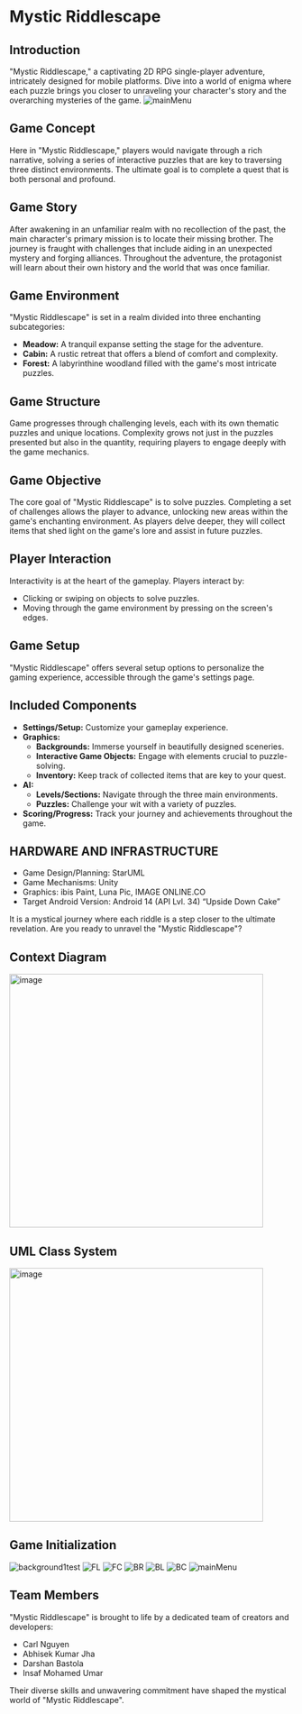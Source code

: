 # Mystic Riddlescape

## Introduction

"Mystic Riddlescape," a captivating 2D RPG single-player adventure, intricately designed for mobile platforms. Dive into a world of enigma where each puzzle brings you closer to unraveling your character's story and the overarching mysteries of the game.
![mainMenu](https://github.com/abhisekjha/Mystic_RiddleScape/assets/58218626/a7d7b539-fcbe-414a-b505-dd5ef415f663)
## Game Concept

Here in "Mystic Riddlescape," players would navigate through a rich narrative, solving a series of interactive puzzles that are key to traversing three distinct environments. The ultimate goal is to complete a quest that is both personal and profound.

## Game Story

After awakening in an unfamiliar realm with no recollection of the past, the main character's primary mission is to locate their missing brother. The journey is fraught with challenges that include aiding in an unexpected mystery and forging alliances. Throughout the adventure, the protagonist will learn about their own history and the world that was once familiar.

## Game Environment

"Mystic Riddlescape" is set in a realm divided into three enchanting subcategories:
- **Meadow:** A tranquil expanse setting the stage for the adventure.
- **Cabin:** A rustic retreat that offers a blend of comfort and complexity.
- **Forest:** A labyrinthine woodland filled with the game's most intricate puzzles.

## Game Structure

Game progresses through challenging levels, each with its own thematic puzzles and unique locations. Complexity grows not just in the puzzles presented but also in the quantity, requiring players to engage deeply with the game mechanics.

## Game Objective

The core goal of "Mystic Riddlescape" is to solve puzzles. Completing a set of challenges allows the player to advance, unlocking new areas within the game's enchanting environment. As players delve deeper, they will collect items that shed light on the game's lore and assist in future puzzles.

## Player Interaction

Interactivity is at the heart of the gameplay. Players interact by:
- Clicking or swiping on objects to solve puzzles.
- Moving through the game environment by pressing on the screen's edges.

## Game Setup

"Mystic Riddlescape" offers several setup options to personalize the gaming experience, accessible through the game's settings page.

## Included Components

- **Settings/Setup:** Customize your gameplay experience.
- **Graphics:**
  - **Backgrounds:** Immerse yourself in beautifully designed sceneries.
  - **Interactive Game Objects:** Engage with elements crucial to puzzle-solving.
  - **Inventory:** Keep track of collected items that are key to your quest.
- **AI:**
  - **Levels/Sections:** Navigate through the three main environments.
  - **Puzzles:** Challenge your wit with a variety of puzzles.
- **Scoring/Progress:** Track your journey and achievements throughout the game.

## HARDWARE AND INFRASTRUCTURE
- Game Design/Planning: StarUML
- Game Mechanisms: Unity
- Graphics: ibis Paint, Luna Pic, IMAGE ONLINE.CO
- Target Android Version: Android 14 (API Lvl. 34) “Upside Down Cake”

It is a mystical journey where each riddle is a step closer to the ultimate revelation. Are you ready to unravel the "Mystic Riddlescape"?

## Context Diagram
<img width="450" alt="image" src="https://github.com/abhisekjha/Mystic_RiddleScape/assets/58218626/abd4eaa5-46ec-46fe-822b-d83fe7f52883">

## UML Class System
<img width="450" alt="image" src="https://github.com/abhisekjha/Mystic_RiddleScape/assets/58218626/545fc264-e62a-483e-bef1-2ab15893e639">

## Game Initialization
![background1test](https://github.com/abhisekjha/Mystic_RiddleScape/assets/58218626/2e5c90e8-6494-4e07-936e-c3c84728fc02)
![FL](https://github.com/abhisekjha/Mystic_RiddleScape/assets/58218626/5837bb0d-4d57-4a77-a971-731d1f2f6e5d)
![FC](https://github.com/abhisekjha/Mystic_RiddleScape/assets/58218626/f05503bd-6712-4e48-a158-16676f24c540)
![BR](https://github.com/abhisekjha/Mystic_RiddleScape/assets/58218626/7c14e2a8-a6ee-47a9-b884-4241e3cd371a)
![BL](https://github.com/abhisekjha/Mystic_RiddleScape/assets/58218626/4bdaa89d-d3bf-4c3e-befd-24f935d5f692)
![BC](https://github.com/abhisekjha/Mystic_RiddleScape/assets/58218626/d2a2980e-adc4-4704-857b-06fa55490281)
![mainMenu](https://github.com/abhisekjha/Mystic_RiddleScape/assets/58218626/1496fe05-9071-456e-aff8-89c03c04dc4f)

## Team Members

"Mystic Riddlescape" is brought to life by a dedicated team of creators and developers:

- Carl Nguyen
- Abhisek Kumar Jha
- Darshan Bastola
- Insaf Mohamed Umar

Their diverse skills and unwavering commitment have shaped the mystical world of "Mystic Riddlescape".





